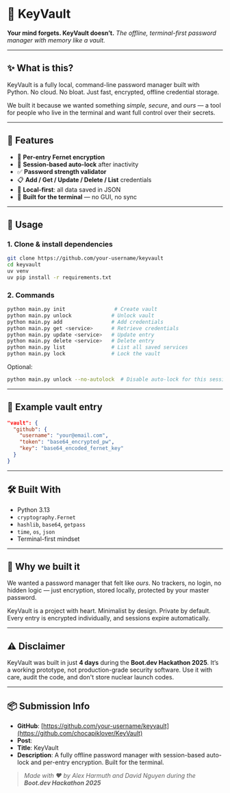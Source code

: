 # 🔐 KeyVault

**Your mind forgets. KeyVault doesn’t.**
*The offline, terminal-first password manager with memory like a vault.*

---

## ✨ What is this?

KeyVault is a fully local, command-line password manager built with Python.
No cloud. No bloat. Just fast, encrypted, offline credential storage.

We built it because we wanted something *simple, secure*, and *ours* — a tool for people who live in the terminal and want full control over their secrets.

---

## 🔑 Features

* 🔐 **Per-entry Fernet encryption**
* 🧠 **Session-based auto-lock** after inactivity
* ✅ **Password strength validator**
* 📋 **Add / Get / Update / Delete / List** credentials
* 💾 **Local-first**: all data saved in JSON
* 🧪 **Built for the terminal** — no GUI, no sync

---

## 🚀 Usage

### 1. Clone & install dependencies

```bash
git clone https://github.com/your-username/keyvault
cd keyvault
uv venv
uv pip install -r requirements.txt
```

### 2. Commands

```bash
python main.py init                # Create vault
python main.py unlock             # Unlock vault
python main.py add                # Add credentials
python main.py get <service>      # Retrieve credentials
python main.py update <service>   # Update entry
python main.py delete <service>   # Delete entry
python main.py list               # List all saved services
python main.py lock               # Lock the vault
```

Optional:

```bash
python main.py unlock --no-autolock  # Disable auto-lock for this session
```

---

## 🧾 Example vault entry

```json
"vault": {
  "github": {
    "username": "your@email.com",
    "token": "base64_encrypted_pw",
    "key": "base64_encoded_fernet_key"
  }
}
```

---

## 🛠️ Built With

* Python 3.13
* `cryptography.Fernet`
* `hashlib`, `base64`, `getpass`
* `time`, `os`, `json`
* Terminal-first mindset

---

## 💭 Why we built it

We wanted a password manager that felt like *ours*.
No trackers, no login, no hidden logic — just encryption, stored locally, protected by your master password.

KeyVault is a project with heart.
Minimalist by design. Private by default.
Every entry is encrypted individually, and sessions expire automatically.

---

## ⚠️ Disclaimer

KeyVault was built in just **4 days** during the **Boot.dev Hackathon 2025**.
It’s a working prototype, not production-grade security software.
Use it with care, audit the code, and don't store nuclear launch codes.

---

## 📦 Submission Info

* **GitHub**: [https://github.com/your-username/keyvault](https://github.com/chocapiklover/KeyVault)
* **Post**: 
* **Title**: KeyVault
* **Description**: A fully offline password manager with session-based auto-lock and per-entry encryption. Built for the terminal.

> *Made with ❤️ by Alex Harmuth and David Nguyen during the **Boot.dev Hackathon 2025***
